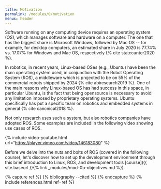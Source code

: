 ```yaml
---
title: Motivation
permalink: /modules/0/motivation
menus: header
---
```


Software running on any computing device requires an operating system (OS), which manages software and hardware on a computer. The one that has the biggest share is Microsoft Windows, followed by Mac OS -- for example, for desktop computers, an estimated share in July 2020 is 77.74% vs. 17.07% for Windows and Mac OS, respectively {% cite statcounter2020 %}.

In robotics, in recent years, Linux-based OSes (e.g., Ubuntu) have been the main operating system used, in conjunction with the Robot Operating System (ROS), a middleware which is projected to be on 55% of the commercial robots shipped by 2024 {% cite abiresearch2019 %}. One of the main reasons why Linux-based OS has had success in this space, in particular Ubuntu, is the fact that being opensource is necessary to avoid any limitation imposed by proprietary operating systems. Ubuntu specifically has put a specific team on robotics and embedded systems in general {% cite canonical2018 %}. 

Not only research uses such a system, but also robotics companies have adopted ROS. Some examples are included in the following video showing use cases of ROS.

{% include video-youtube.html url="https://player.vimeo.com/video/146183080" %}

Before we delve into the nuts and bolts of ROS (covered in the following course), let's discover how to set up the development environment through this brief introduction to Linux, ROS, and development tools [course]({{ site.baseurl }}{% link _modules/mod-0b-objectives.md %}).

{% capture ref %}
{% bibliography --cited %}
{% endcapture %}
{% include references.html ref=ref %}
